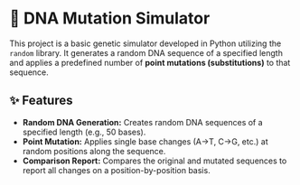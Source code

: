 # 🧬 DNA Mutation Simulator

This project is a basic genetic simulator developed in Python utilizing the `random` library. It generates a random DNA sequence of a specified length and applies a predefined number of **point mutations (substitutions)** to that sequence.

## ✨ Features

* **Random DNA Generation:** Creates random DNA sequences of a specified length (e.g., 50 bases).
* **Point Mutation:** Applies single base changes (A→T, C→G, etc.) at random positions along the sequence.
* **Comparison Report:** Compares the original and mutated sequences to report all changes on a position-by-position basis.
